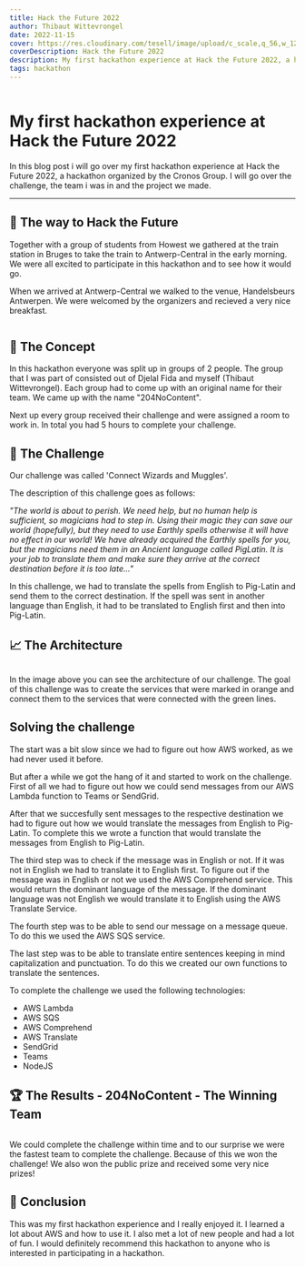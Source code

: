 ```yaml
---
title: Hack the Future 2022
author: Thibaut Wittevrongel
date: 2022-11-15
cover: https://res.cloudinary.com/tesell/image/upload/c_scale,q_56,w_1279/v1672451642/blog/htf2022_byiyvr.webp
coverDescription: Hack the Future 2022
description: My first hackathon experience at Hack the Future 2022, a hackathon organized by the Cronos Group.
tags: hackathon
---
```


<script>
    import Image from '$lib/components/Image.svelte';
</script>

<Image imgUrl="https://res.cloudinary.com/tesell/image/upload/c_scale,q_56,w_1279/v1672451642/blog/htf2022_byiyvr.webp" altText="Hack the Future 2022" size="large" />

# My first hackathon experience at Hack the Future 2022

In this blog post i will go over my first hackathon experience at Hack the Future 2022, a hackathon organized by the Cronos Group. I will go over the challenge, the team i was in and the project we made.

<hr />

## 🚂 The way to Hack the Future

Together with a group of students from Howest we gathered at the train station in Bruges to take the train to Antwerp-Central in the early morning. We were all excited to participate in this hackathon and to see how it would go.

When we arrived at Antwerp-Central we walked to the venue, Handelsbeurs Antwerpen. We were welcomed by the organizers and recieved a very nice breakfast.

<Image imgUrl="/images/HackTheFutureEntrance.jpeg" altText="Hack the Future Entrance" size="small" />

## 📝 The Concept

In this hackathon everyone was split up in groups of 2 people. The group that I was part of consisted out of Djelal Fida and myself (Thibaut Wittevrongel).
Each group had to come up with an original name for their team. We came up with the name "204NoContent".

Next up every group received their challenge and were assigned a room to work in. In total you had 5 hours to complete your challenge.

## 📝 The Challenge

Our challenge was called 'Connect Wizards and Muggles'.

The description of this challenge goes as follows:

*"The world is about to perish. We need help, but no human help is sufficient, so magicians had to step in. Using their magic they can save our world (hopefully), but they need to use Earthly spells otherwise it will have no effect in our world! We have already acquired the Earthly spells for you, but the magicians need them in an Ancient language called PigLatin. It is your job to translate them and make sure they arrive at the correct destination before it is too late..."*

In this challenge, we had to translate the spells from English to Pig-Latin and send them to the correct destination. If the spell was sent in another language than English, it had to be translated to English first and then into Pig-Latin.

## 📈 The Architecture

<Image imgUrl="/images/HTF-2022.drawio.png" altText="the infrastructure of our challenge."/>

In the image above you can see the architecture of our challenge. The goal of this challenge was to create the services that were marked in orange and connect them to the services that were connected with the green lines.

## Solving the challenge

The start was a bit slow since we had to figure out how AWS worked, as we had never used it before.

But after a while we got the hang of it and started to work on the challenge. First of all we had to figure out how we could send messages from our AWS Lambda function to Teams or SendGrid.

After that we succesfully sent messages to the respective destination we had to figure out how we would translate the messages from English to Pig-Latin. To complete this we wrote a function that would translate the messages from English to Pig-Latin.

The third step was to check if the message was in English or not. If it was not in English we had to translate it to English first. To figure out if the message was in English or not we used the AWS Comprehend service. This would return the dominant language of the message. If the dominant language was not English we would translate it to English using the AWS Translate Service.

The fourth step was to be able to send our message on a message queue. To do this we used the AWS SQS service.

The last step was to be able to translate entire sentences keeping in mind capitalization and punctuation. To do this we created our own functions to translate the sentences.

To complete the challenge we used the following technologies:

- AWS Lambda
- AWS SQS
- AWS Comprehend
- AWS Translate
- SendGrid
- Teams
- NodeJS

## 🏆 The Results - 204NoContent - The Winning Team

<Image imgUrl="/images/htf2022_win.jpg" altText="Won the public and jury prize at Hack the Future 2022"/>

We could complete the challenge within time and to our surprise we were the fastest team to complete the challenge. Because of this we won the challenge! We also won the public prize and received some very nice prizes!

## 📝 Conclusion

This was my first hackathon experience and I really enjoyed it. I learned a lot about AWS and how to use it. I also met a lot of new people and had a lot of fun. I would definitely recommend this hackathon to anyone who is interested in participating in a hackathon.


